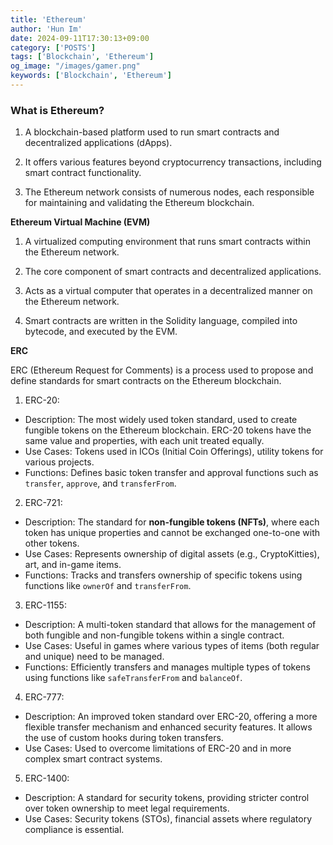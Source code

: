```yaml
---
title: 'Ethereum'
author: 'Hun Im'
date: 2024-09-11T17:30:13+09:00
category: ['POSTS']
tags: ['Blockchain', 'Ethereum']
og_image: "/images/gamer.png" 
keywords: ['Blockchain', 'Ethereum']
---
```

### What is Ethereum?

1. A blockchain-based platform used to run smart contracts and decentralized applications (dApps).

2. It offers various features beyond cryptocurrency transactions, including smart contract functionality.

3. The Ethereum network consists of numerous nodes, each responsible for maintaining and validating the Ethereum blockchain.

**Ethereum Virtual Machine (EVM)**

1. A virtualized computing environment that runs smart contracts within the Ethereum network.

2. The core component of smart contracts and decentralized applications.

3. Acts as a virtual computer that operates in a decentralized manner on the Ethereum network.

4. Smart contracts are written in the Solidity language, compiled into bytecode, and executed by the EVM.

**ERC**

ERC (Ethereum Request for Comments) is a process used to propose and define standards for smart contracts on the Ethereum blockchain.

1.	ERC-20:
* Description: The most widely used token standard, used to create fungible tokens on the Ethereum blockchain. ERC-20 tokens have the same value and properties, with each unit treated equally.
* Use Cases: Tokens used in ICOs (Initial Coin Offerings), utility tokens for various projects.
* Functions: Defines basic token transfer and approval functions such as `transfer`, `approve`, and `transferFrom`.

2.	ERC-721:
* Description: The standard for **non-fungible tokens (NFTs)**, where each token has unique properties and cannot be exchanged one-to-one with other tokens.
* Use Cases: Represents ownership of digital assets (e.g., CryptoKitties), art, and in-game items.
* Functions: Tracks and transfers ownership of specific tokens using functions like `ownerOf` and `transferFrom`.

3.	ERC-1155:
* Description: A multi-token standard that allows for the management of both fungible and non-fungible tokens within a single contract.
* Use Cases: Useful in games where various types of items (both regular and unique) need to be managed.
* Functions: Efficiently transfers and manages multiple types of tokens using functions like `safeTransferFrom` and `balanceOf`.

4.	ERC-777:
* Description: An improved token standard over ERC-20, offering a more flexible transfer mechanism and enhanced security features. It allows the use of custom hooks during token transfers.
* Use Cases: Used to overcome limitations of ERC-20 and in more complex smart contract systems.

5.	ERC-1400:
* Description: A standard for security tokens, providing stricter control over token ownership to meet legal requirements.
* Use Cases: Security tokens (STOs), financial assets where regulatory compliance is essential.